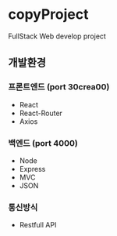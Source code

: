 # copyProject
FullStack Web develop project

## 개발환경


### 프론트엔드 (port 30crea00)
- React
- React-Router
- Axios

### 백엔드 (port 4000)
- Node
- Express
- MVC
- JSON

### 통신방식
- Restfull API